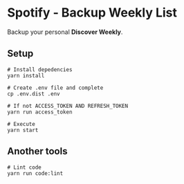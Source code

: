 # Spotify - Backup Weekly List

Backup your personal **Discover Weekly**.

## Setup

```shell
# Install depedencies
yarn install

# Create .env file and complete
cp .env.dist .env

# If not ACCESS_TOKEN AND REFRESH_TOKEN
yarn run access_token

# Execute
yarn start
```

## Another tools

```shell
# Lint code
yarn run code:lint
```
